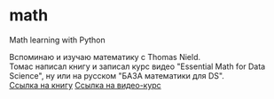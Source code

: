 # math
Math learning with Python

Вспоминаю и изучаю математику с Thomas Nield.  
Томас написал книгу и записал курс видео "Essential Math for Data Science", ну или на русском "БАЗА математики для DS".  
[Ссылка на книгу](https://www.oreilly.com/library/view/essential-math-for/9781098102920/)
[Ссылка на видео-курс](https://www.oreilly.com/library/view/applied-math-for/0636920895664/)


